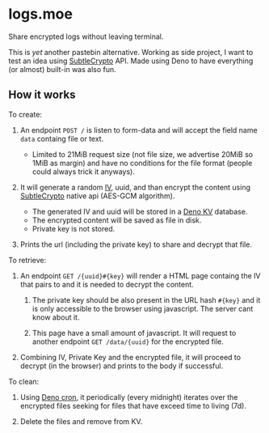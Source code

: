 # logs.moe

Share encrypted logs without leaving terminal.

This is _yet_ another pastebin alternative. Working as side project, I want to test an idea using
[SubtleCrypto](https://developer.mozilla.org/en-US/docs/Web/API/SubtleCrypto) API. Made using Deno to have everything
(or almost) built-in was also fun.

## How it works

To create:

1. An endpoint `POST /` is listen to form-data and will accept the field name `data` containg file or text.

   - Limited to 21MiB request size (not file size, we advertise 20MiB so 1MiB as margin) and have no conditions for the
     file format (people could always trick it anyways).

1. It will generate a random [IV](https://en.wikipedia.org/wiki/Initialization_vector), uuid, and than encrypt the
   content using [SubtleCrypto](https://developer.mozilla.org/en-US/docs/Web/API/SubtleCrypto/encrypt) native api
   (AES-GCM algorithm).

   - The generated IV and uuid will be stored in a [Deno KV](https://docs.deno.com/deploy/kv/manual) database.
   - The encrypted content will be saved as file in disk.
   - Private key is not stored.

1. Prints the url (including the private key) to share and decrypt that file.

To retrieve:

1. An endpoint `GET /{uuid}#{key}` will render a HTML page containg the IV that pairs to and it is needed to decrypt the
   content.

   1. The private key should be also present in the URL hash `#{key}` and it is only accessible to the browser using
      javascript. The server cant know about it.

   1. This page have a small amount of javascript. It will request to another endpoint `GET /data/{uuid}` for the
      encrypted file.

1. Combining IV, Private Key and the encrypted file, it will proceed to decrypt (in the browser) and prints to the body
   if successful.

To clean:

1. Using [Deno cron](https://docs.deno.com/deploy/kv/manual/cron), it periodically (every midnight) iterates over the
   encrypted files seeking for files that have exceed time to living (7d).

1. Delete the files and remove from KV.
